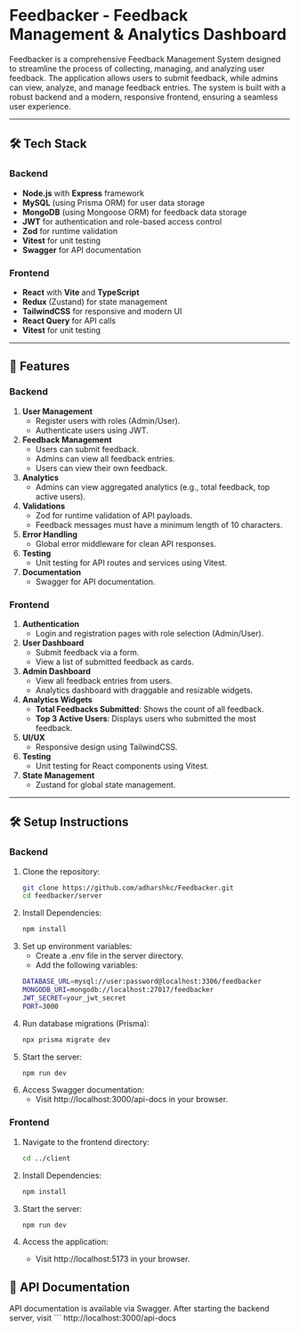 # Feedbacker - Feedback Management & Analytics Dashboard

Feedbacker is a comprehensive Feedback Management System designed to streamline the process of collecting, managing, and analyzing user feedback. The application allows users to submit feedback, while admins can view, analyze, and manage feedback entries. The system is built with a robust backend and a modern, responsive frontend, ensuring a seamless user experience.

---

## 🛠️ Tech Stack

### Backend
- **Node.js** with **Express** framework
- **MySQL** (using Prisma ORM) for user data storage
- **MongoDB** (using Mongoose ORM) for feedback data storage
- **JWT** for authentication and role-based access control
- **Zod** for runtime validation
- **Vitest** for unit testing
- **Swagger** for API documentation

### Frontend
- **React** with **Vite** and **TypeScript**
- **Redux** (Zustand) for state management
- **TailwindCSS** for responsive and modern UI
- **React Query** for API calls
- **Vitest** for unit testing

---

## 🚀 Features

### Backend
1. **User Management**
   - Register users with roles (Admin/User).
   - Authenticate users using JWT.
2. **Feedback Management**
   - Users can submit feedback.
   - Admins can view all feedback entries.
   - Users can view their own feedback.
3. **Analytics**
   - Admins can view aggregated analytics (e.g., total feedback, top active users).
4. **Validations**
   - Zod for runtime validation of API payloads.
   - Feedback messages must have a minimum length of 10 characters.
5. **Error Handling**
   - Global error middleware for clean API responses.
6. **Testing**
   - Unit testing for API routes and services using Vitest.
7. **Documentation**
   - Swagger for API documentation.

### Frontend
1. **Authentication**
   - Login and registration pages with role selection (Admin/User).
2. **User Dashboard**
   - Submit feedback via a form.
   - View a list of submitted feedback as cards.
3. **Admin Dashboard**
   - View all feedback entries from users.
   - Analytics dashboard with draggable and resizable widgets.
4. **Analytics Widgets**
   - **Total Feedbacks Submitted**: Shows the count of all feedback.
   - **Top 3 Active Users**: Displays users who submitted the most feedback.
5. **UI/UX**
   - Responsive design using TailwindCSS.
6. **Testing**
   - Unit testing for React components using Vitest.
7. **State Management**
   - Zustand for global state management.

---
## 🛠️ Setup Instructions

### Backend
1. Clone the repository:
   ```bash
   git clone https://github.com/adharshkc/Feedbacker.git
   cd feedbacker/server

2. Install Dependencies:
    ```bash
    npm install

3. Set up environment variables:
    - Create a .env file in the server directory.
    - Add the following variables:
     ```bash
     DATABASE_URL=mysql://user:password@localhost:3306/feedbacker
    MONGODB_URI=mongodb://localhost:27017/feedbacker
    JWT_SECRET=your_jwt_secret
    PORT=3000

4. Run database migrations (Prisma):
    ```bash
    npx prisma migrate dev
5. Start the server:   
    ```bash
    npm run dev
5. Access Swagger documentation:
    - Visit http://localhost:3000/api-docs in your browser.

### Frontend
1. Navigate to the frontend directory:

    ```bash
    cd ../client

2. Install Dependencies:
    ```bash
    npm install
3. Start the server:   
    ```bash
    npm run dev
4. Access the application:
    - Visit http://localhost:5173 in your browser.


## 📄 API Documentation
API documentation is available via Swagger. After starting the backend server, visit
    ``` http://localhost:3000/api-docs

